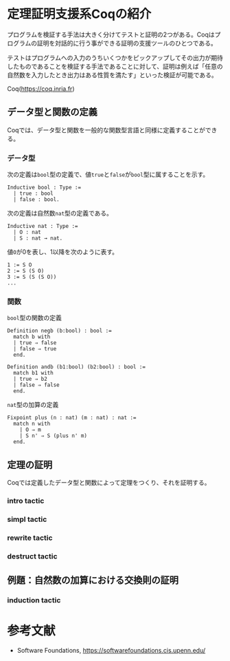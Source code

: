 # 定理証明支援系Coqの紹介
プログラムを検証する手法は大きく分けてテストと証明の2つがある。Coqはプログラムの証明を対話的に行う事ができる証明の支援ツールのひとつである。

テストはプログラムへの入力のうちいくつかをピックアップしてその出力が期待したものであることを検証する手法であることに対して、証明は例えば「任意の自然数を入力したとき出力はある性質を満たす」といった検証が可能である。

Coq(https://coq.inria.fr)

## データ型と関数の定義
Coqでは、データ型と関数を一般的な関数型言語と同様に定義することができる。

### データ型
次の定義は`bool`型の定義で、値`true`と`false`が`bool`型に属することを示す。
```
Inductive bool : Type :=
  | true : bool
  | false : bool.
```
次の定義は自然数`nat`型の定義である。
```
Inductive nat : Type :=
  | O : nat
  | S : nat → nat.
```
値`O`が0を表し、1以降を次のように表す。
```
1 := S O
2 := S (S O)
3 := S (S (S O))
...
```

### 関数
`bool`型の関数の定義
```
Definition negb (b:bool) : bool :=
  match b with
  | true ⇒ false
  | false ⇒ true
  end.

Definition andb (b1:bool) (b2:bool) : bool :=
  match b1 with
  | true ⇒ b2
  | false ⇒ false
  end.
```

`nat`型の加算の定義
```
Fixpoint plus (n : nat) (m : nat) : nat :=
  match n with
    | O ⇒ m
    | S n' ⇒ S (plus n' m)
  end.
```

## 定理の証明
Coqでは定義したデータ型と関数によって定理をつくり、それを証明する。

### intro tactic
### simpl tactic
### rewrite tactic
### destruct tactic
## 例題：自然数の加算における交換則の証明
### induction tactic
# 参考文献
- Software Foundations, https://softwarefoundations.cis.upenn.edu/
